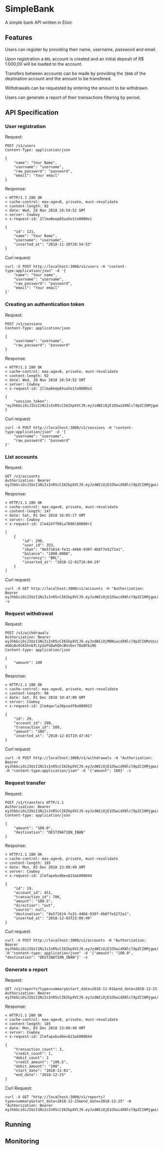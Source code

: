 # SimpleBank

A simple bank API written in Elixir.

## Features

Users can register by providing their name, username, password and email.

Upon registration a `BRL` account is created and an initial deposit of R$ 1.000,00 will be loaded to the account.

Transfers between accounts can be made by providing the `IBAN` of the destination account and the amount to be transfered.

Withdrawals can be requested by entering the amount to be withdrawn.

Users can generate a report of their transactions filtering by period.

## API Specification

### User registration

Request:
```
POST /v1/users
Content-Type: application/json

{
	"name": "Your Name",
	"username": "username",
	"raw_password": "password",
	"email": "Your email"
}
```

Response:
```
< HTTP/1.1 200 OK
< cache-control: max-age=0, private, must-revalidate
< content-length: 92
< date: Wed, 28 Nov 2018 20:54:52 GMT
< server: Cowboy
< x-request-id: 2llma8eep65ua5o1to0000o1

{
	"id": 121,
	"name": "Your Name",
	"username": "username",
	"inserted_at": "2018-11-28T20:54:53"
}
```

Curl request:
```
curl -X POST http://localhost:3000/v1/users -H "content-type:application/json" -d '{
    "name": "Your name",
    "username": "username",
    "raw_password": "password",
    "email": "Your email"
}'
```

### Creating an authentication token

Request:
```
POST /v1/sessions
Content-Type: application/json

{
	"username": "username",
	"raw_password": "password"
}
```

Response:
```
< HTTP/1.1 200 OK
< cache-control: max-age=0, private, must-revalidate
< content-length: 92
< date: Wed, 28 Nov 2018 20:54:52 GMT
< server: Cowboy
< x-request-id: 2llma8eep65ua5o1to0000o2

{
	"session_token": "eyJhbGciOiJIUzI1NiIsInR5cCI6IkpXVCJ9.eyJzdWIiOjE1OSwidXNlcl9pZCI6MjgwLCJleHAiOjE1NDM0NTk4ODcsImlhdCI6MTU0MzQ1MjY4NywianRpIjoiMmxsbjQya2kwcnNwOHB2b3FjMDAwMDEyIiwibmJmIjoxNTQzNDUyNjg3fQ.HxdfL0ez9tEK9UXPWaAG598BBW5d7MfPdb4wok5qtG0"
}
```

Curl request:
```
curl -X POST http://localhost:3000/v1/sessions -H "content-type:application/json" -d '{
    "username": "username",
    "raw_password": "password"
}'
```


### List accounts

Request:
```
GET /v1/accounts
Authorization: Bearer eyJhbGciOiJIUzI1NiIsInR5cCI6IkpXVCJ9.eyJzdWIiOjE1OSwidXNlcl9pZCI6MjgwLCJleHAiOjE1NDM0NTk4ODcsImlhdCI6MTU0MzQ1MjY4NywianRpIjoiMmxsbjQya2kwcnNwOHB2b3FjMDAwMDEyIiwibmJmIjoxNTQzNDUyNjg3fQ.HxdfL0ez9tEK9UXPWaAG598BBW5d7MfPdb4wok5qtG0
```

Response:
```
< HTTP/1.1 200 OK
< cache-control: max-age=0, private, must-revalidate
< content-length: 147
< date: Sat, 01 Dec 2018 16:05:17 GMT
< server: Cowboy
< x-request-id: 2lm424ff08ia7896l80000r1

[
	{
		"id": 290,
		"user_id": 353,
		"iban": "8e571614-fe31-4466-930f-4b8f7e5272a1",
		"balance": "1000.0000",
		"currency": "BRL",
		"inserted_at": "2018-12-01T16:04:19"
	}
]
```

Curl request:
```
curl -X GET http://localhost:3000/v1/accounts -H "Authorization: Bearer eyJhbGciOiJIUzI1NiIsInR5cCI6IkpXVCJ9.eyJzdWIiOjE1OSwidXNlcl9pZCI6MjgwLCJleHAiOjE1NDM0NTk4ODcsImlhdCI6MTU0MzQ1MjY4NywianRpIjoiMmxsbjQya2kwcnNwOHB2b3FjMDAwMDEyIiwibmJmIjoxNTQzNDUyNjg3fQ.HxdfL0ez9tEK9UXPWaAG598BBW5d7MfPdb4wok5qtG0" -v
```

### Request withdrawal

Request:
```
POST /v1/withdrawals
Authorization: Bearer eyJhbGciOiJIUzI1NiIsInR5cCI6IkpXVCJ9.eyJzdWIiOjM0NiwidXNlcl9pZCI6MzUzLCJleHAiOjE1NDM3MDA3MjcsImlhdCI6MTU0MzY5MzUyNywianRpIjoiMmxtNHE1ZGMwbnJxMHB2b3FjMDAwMDcyIiwibmJmIjoxNTQzNjkzNTI3fQ.-mGOu8c6lKShnbfLtp2oFGQwhQhcBVs6nr70a8Fks9E
Content-type: application/json

{
	"amount": 100
}
```

Response:
```
< HTTP/1.1 200 OK
< cache-control: max-age=0, private, must-revalidate
< content-length: 98
< date: Sat, 01 Dec 2018 19:47:00 GMT
< server: Cowboy
< x-request-id: 2lm4qarla36psodf8o000023

{
	"id": 29,
	"account_id": 290,
	"transaction_id": 509,
	"amount": "100",
	"inserted_at": "2018-12-01T19:47:01"
}
```

Curl request:
```
curl -X POST http://localhost:3000/v1/withdrawals -H "Authorization: Bearer eyJhbGciOiJIUzI1NiIsInR5cCI6IkpXVCJ9.eyJzdWIiOjE1OSwidXNlcl9pZCI6MjgwLCJleHAiOjE1NDM0NTk4ODcsImlhdCI6MTU0MzQ1MjY4NywianRpIjoiMmxsbjQya2kwcnNwOHB2b3FjMDAwMDEyIiwibmJmIjoxNTQzNDUyNjg3fQ.HxdfL0ez9tEK9UXPWaAG598BBW5d7MfPdb4wok5qtG0" -H "content-type:application/json" -d '{"amount": 100}' -v
```

### Request transfer

Request:
```
POST /v1/transfers HTTP/1.1
Authorization: Bearer eyJhbGciOiJIUzI1NiIsInR5cCI6IkpXVCJ9.eyJzdWIiOjE1OSwidXNlcl9pZCI6MjgwLCJleHAiOjE1NDM0NTk4ODcsImlhdCI6MTU0MzQ1MjY4NywianRpIjoiMmxsbjQya2kwcnNwOHB2b3FjMDAwMDEyIiwibmJmIjoxNTQzNDUyNjg3fQ.HxdfL0ez9tEK9UXPWaAG598BBW5d7MfPdb4wok5qtG0
Content-type: application/json

{
	"amount": "100.0",
	"destination": "DESTINATION_IBAN"
}
```

Response:
```
< HTTP/1.1 200 OK
< cache-control: max-age=0, private, must-revalidate
< content-length: 185
< date: Mon, 03 Dec 2018 23:09:49 GMT
< server: Cowboy
< x-request-id: 2lmfapebud6ev623ak000044

{
	"id": 19,
	"account_id": 451,
	"transaction_id": 706,
	"amount": "100.5",
	"direction": "out",
	"source": null,
	"destination": "8e571614-fe31-4466-930f-4b8f7e5272a1",
	"inserted_at": "2018-12-03T23:09:49"
}
```

Curl request:
```
curl -X POST http://localhost:3000/v1/accounts -H "Authorization: Bearer eyJhbGciOiJIUzI1NiIsInR5cCI6IkpXVCJ9.eyJzdWIiOjE1OSwidXNlcl9pZCI6MjgwLCJleHAiOjE1NDM0NTk4ODcsImlhdCI6MTU0MzQ1MjY4NywianRpIjoiMmxsbjQya2kwcnNwOHB2b3FjMDAwMDEyIiwibmJmIjoxNTQzNDUyNjg3fQ.HxdfL0ez9tEK9UXPWaAG598BBW5d7MfPdb4wok5qtG0" -H "content-type: application/json" -d '{"amount": "100.0", "destination": "DESTINATION_IBAN"}' -v
```

### Generate a report

Request:
```
GET /v1/reports?type=summary&start_date=2018-11-01&end_date=2018-12-25
Authorization: Bearer eyJhbGciOiJIUzI1NiIsInR5cCI6IkpXVCJ9.eyJzdWIiOjE1OSwidXNlcl9pZCI6MjgwLCJleHAiOjE1NDM0NTk4ODcsImlhdCI6MTU0MzQ1MjY4NywianRpIjoiMmxsbjQya2kwcnNwOHB2b3FjMDAwMDEyIiwibmJmIjoxNTQzNDUyNjg3fQ.HxdfL0ez9tEK9UXPWaAG598BBW5d7MfPdb4wok5qtG0
```

Response:
```
< HTTP/1.1 200 OK
< cache-control: max-age=0, private, must-revalidate
< content-length: 185
< date: Mon, 03 Dec 2018 23:09:49 GMT
< server: Cowboy
< x-request-id: 2lmfapebud6ev623ak000044

{
	"transaction_count": 3,
	"credit_count": 1,
	"debit_count": 2
	"credit_amount": "100.5",
	"debit_amount": "200",
	"start_date": "2018-11-01",
	"end_date": "2018-12-25"
}
```

Curl Request:
```
curl -X GET "http://localhost:3000/v1/reports?type=summary&start_date=2018-12-25&end_date=2018-12-25" -H "Authorization: Bearer eyJhbGciOiJIUzI1NiIsInR5cCI6IkpXVCJ9.eyJzdWIiOjE1OSwidXNlcl9pZCI6MjgwLCJleHAiOjE1NDM0NTk4ODcsImlhdCI6MTU0MzQ1MjY4NywianRpIjoiMmxsbjQya2kwcnNwOHB2b3FjMDAwMDEyIiwibmJmIjoxNTQzNDUyNjg3fQ.HxdfL0ez9tEK9UXPWaAG598BBW5d7MfPdb4wok5qtG0"
```

## Running


## Monitoring




